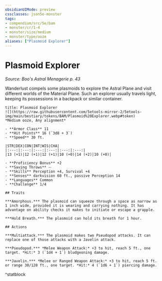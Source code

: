 ```yaml
---
obsidianUIMode: preview
cssclasses: json5e-monster
tags:
- compendium/src/5e/bam
- monster/cr/1-4
- monster/size/medium
- monster/type/ooze
aliases: ["Plasmoid Explorer"]
---
```

# Plasmoid Explorer
*Source: Boo's Astral Menagerie p. 43*  

Wanderlust compels some plasmoids to explore the Astral Plane and visit different worlds of the Material Plane. Such an explorer usually travels light, keeping its possessions in a backpack or similar container.

```ad-statblock
title: Plasmoid Explorer
![](https://raw.githubusercontent.com/5etools-mirror-2/5etools-img/main/bestiary/tokens/BAM/Plasmoid%20Explorer.webp#token)
*Medium ooze, Any alignment*

- **Armor Class** 11 
- **Hit Points** 16 (`3d8 + 3`)
- **Speed** 30 ft.

|STR|DEX|CON|INT|WIS|CHA|
|:---:|:---:|:---:|:---:|:---:|:---:|
|13 (+1)|12 (+1)|12 (+1)|10 (+0)|14 (+2)|10 (+0)|

- **Proficiency Bonus** +2
- **Saving Throws** ⏤
- **Skills** Perception +4, Survival +4
- **Senses** darkvision 60 ft., passive Perception 14
- **Languages** Common
- **Challenge** 1/4

## Traits

***Amorphous.*** The plasmoid can squeeze through a space as narrow as 1 inch wide, provided it is wearing and carrying nothing. It has advantage on ability checks it makes to initiate or escape a grapple.

***Hold Breath.*** The plasmoid can hold its breath for 1 hour.

## Actions

***Multiattack.*** The plasmoid makes two Pseudopod attacks. It can replace one of those attacks with a Javelin attack.

***Pseudopod.*** *Melee Weapon Attack:* +3 to hit, reach 5 ft., one target. *Hit:* 3 (`1d4 + 1`) bludgeoning damage.

***Javelin.*** *Melee or Ranged Weapon Attack:* +3 to hit, reach 5 ft. or range 30/120 ft., one target. *Hit:* 4 (`1d6 + 1`) piercing damage.
```
^statblock